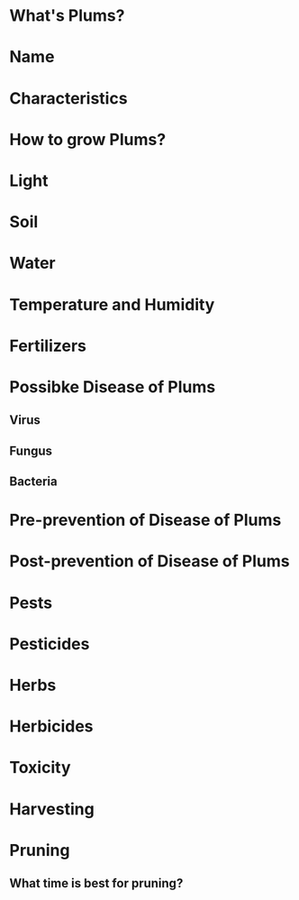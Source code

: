 #  What's  Plums?
# Name

# Characteristics

# How to grow Plums?
# Light
# Soil
# Water
# Temperature  and Humidity
# Fertilizers
# Possibke Disease  of  Plums

## Virus
##  Fungus
##  Bacteria
# Pre-prevention of Disease  of Plums
# Post-prevention of Disease  of   Plums
#  Pests
# Pesticides
# Herbs
# Herbicides
#  Toxicity
# Harvesting
# Pruning 
##  What time  is best  for pruning?